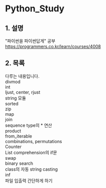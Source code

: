 # Python_Study
## 1. 설명
"파이썬을 파이썬답게" 공부  
<https://programmers.co.kr/learn/courses/4008>

## 2. 목록  
다루는 내용입니다.  
    divmod  
    int  
    ljust, center, rjust  
    string 모듈  
    sorted  
    zip  
    map  
    join  
    sequence type의 * 연산  
    product  
    from_iterable  
    combinations, permutations  
    Counter  
    List comprehension의 if문  
    swap  
    binary search  
    class의 자동 string casting  
    inf  
    파일 입출력 간단하게 하기  
